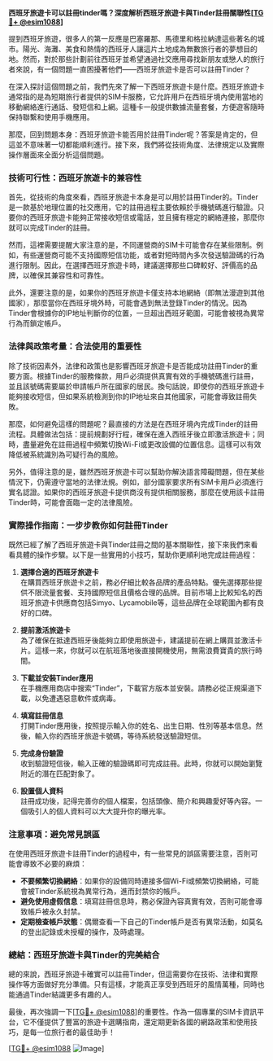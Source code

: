 **西班牙旅遊卡可以註冊tinder嗎？深度解析西班牙旅遊卡與Tinder註冊關聯性[[TG💪+ @esim1088](https://t.me/s/esim1088)]**

提到西班牙旅遊，很多人的第一反應是巴塞羅那、馬德里和格拉納達這些著名的城市。陽光、海灘、美食和熱情的西班牙人讓這片土地成為無數旅行者的夢想目的地。然而，對於那些計劃前往西班牙並希望通過社交應用尋找新朋友或戀人的旅行者來說，有一個問題一直困擾著他們——西班牙旅遊卡是否可以註冊Tinder？

在深入探討這個問題之前，我們先來了解一下西班牙旅遊卡是什麼。西班牙旅遊卡通常指的是為短期旅行者提供的SIM卡服務，它允許用戶在西班牙境內使用當地的移動網絡進行通話、發短信和上網。這種卡一般提供數據流量套餐，方便遊客隨時保持聯繫和使用手機應用。

那麼，回到問題本身：西班牙旅遊卡能否用於註冊Tinder呢？答案是肯定的，但這並不意味著一切都能順利進行。接下來，我們將從技術角度、法律規定以及實際操作層面來全面分析這個問題。

### 技術可行性：西班牙旅遊卡的兼容性

首先，從技術的角度來看，西班牙旅遊卡本身是可以用於註冊Tinder的。Tinder是一款基於地理位置的社交應用，它的註冊過程主要依賴於手機號碼進行驗證。只要你的西班牙旅遊卡能夠正常接收短信或電話，並且擁有穩定的網絡連接，那麼你就可以完成Tinder的註冊。

然而，這裡需要提醒大家注意的是，不同運營商的SIM卡可能會存在某些限制。例如，有些運營商可能不支持國際短信功能，或者對短時間內多次發送驗證碼的行為進行限制。因此，在選擇西班牙旅遊卡時，建議選擇那些口碑較好、評價高的品牌，以確保其兼容性和可靠性。

此外，還要注意的是，如果你的西班牙旅遊卡僅支持本地網絡（即無法漫遊到其他國家），那麼當你在西班牙境外時，可能會遇到無法登錄Tinder的情況。因為Tinder會根據你的IP地址判斷你的位置，一旦超出西班牙範圍，可能會被視為異常行為而鎖定帳戶。

### 法律與政策考量：合法使用的重要性

除了技術因素外，法律和政策也是影響西班牙旅遊卡是否能成功註冊Tinder的重要方面。根據Tinder的服務條款，用戶必須提供真實有效的手機號碼進行註冊，並且該號碼需要屬於申請帳戶所在國家的居民。換句話說，即使你的西班牙旅遊卡能夠接收短信，但如果系統檢測到你的IP地址來自其他國家，可能會導致註冊失敗。

那麼，如何避免這樣的問題呢？最直接的方法是在西班牙境內完成Tinder的註冊流程。具體做法包括：提前規劃好行程，確保在進入西班牙後立即激活旅遊卡；同時，盡量避免在註冊過程中頻繁切換Wi-Fi或更改設備的位置信息。這樣可以有效降低被系統識別為可疑行為的風險。

另外，值得注意的是，雖然西班牙旅遊卡可以幫助你解決語言障礙問題，但在某些情況下，仍需遵守當地的法律法規。例如，部分國家要求所有SIM卡用戶必須進行實名認證。如果你的西班牙旅遊卡提供商沒有提供相關服務，那麼在使用該卡註冊Tinder時，可能會面臨一定的法律風險。

### 實際操作指南：一步步教你如何註冊Tinder

既然已經了解了西班牙旅遊卡與Tinder註冊之間的基本關聯性，接下來我們來看看具體的操作步驟。以下是一些實用的小技巧，幫助你更順利地完成註冊過程：

1. **選擇合適的西班牙旅遊卡**  
   在購買西班牙旅遊卡之前，務必仔細比較各品牌的產品特點。優先選擇那些提供不限流量套餐、支持國際短信且價格合理的品牌。目前市場上比較知名的西班牙旅遊卡供應商包括Simyo、Lycamobile等，這些品牌在全球範圍內都有良好的口碑。

2. **提前激活旅遊卡**  
   為了確保在抵達西班牙後能夠立即使用旅遊卡，建議提前在網上購買並激活卡片。這樣一來，你就可以在航班落地後直接開機使用，無需浪費寶貴的旅行時間。

3. **下載並安裝Tinder應用**  
   在手機應用商店中搜索“Tinder”，下載官方版本並安裝。請務必從正規渠道下載，以免遭遇惡意軟件或病毒。

4. **填寫註冊信息**  
   打開Tinder應用後，按照提示輸入你的姓名、出生日期、性別等基本信息。然後，輸入你的西班牙旅遊卡號碼，等待系統發送驗證短信。

5. **完成身份驗證**  
   收到驗證短信後，輸入正確的驗證碼即可完成註冊。此時，你就可以開始瀏覽附近的潛在匹配對象了。

6. **設置個人資料**  
   註冊成功後，記得完善你的個人檔案，包括頭像、簡介和興趣愛好等內容。一個吸引人的個人資料可以大大提升你的曝光率。

### 注意事項：避免常見誤區

在使用西班牙旅遊卡註冊Tinder的過程中，有一些常見的誤區需要注意，否則可能會導致不必要的麻煩：

- **不要頻繁切換網絡**：如果你的設備同時連接多個Wi-Fi或頻繁切換網絡，可能會被Tinder系統視為異常行為，進而封禁你的帳戶。
- **避免使用虛假信息**：填寫註冊信息時，務必保證內容真實有效，否則可能會導致帳戶被永久封禁。
- **定期檢查帳戶狀態**：偶爾查看一下自己的Tinder帳戶是否有異常活動，如莫名的登出記錄或未授權的操作，及時處理。

### 總結：西班牙旅遊卡與Tinder的完美結合

總的來說，西班牙旅遊卡確實可以註冊Tinder，但這需要你在技術、法律和實際操作等方面做好充分準備。只有這樣，才能真正享受到西班牙的風情萬種，同時也能通過Tinder結識更多有趣的人。

最後，再次強調一下[[TG💪+ @esim1088](https://t.me/s/esim1088)]的重要性。作為一個專業的SIM卡資訊平台，它不僅提供了豐富的旅遊卡選購指南，還定期更新各國的網路政策和使用技巧，是每一位旅行者的最佳助手！

[[TG💪+ @esim1088](https://t.me/s/esim1088) ![Image](https://i.postimg.cc/4NQfJmqS/Snipaste-2025-05-13-00-14-12.png)]